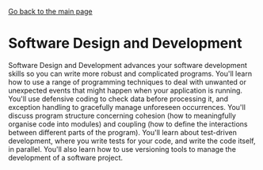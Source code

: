 [Go back to the main page](https://world-class.github.io/REPL/)

# Software Design and Development
Software Design and Development advances your software development
skills so you can write more robust and complicated programs. You'll
learn how to use a range of programming techniques to deal with unwanted
or unexpected events that might happen when your application is running.
You'll use defensive coding to check data before processing it,
and exception handling to gracefully manage unforeseen occurrences.
You'll discuss program structure concerning cohesion (how to
meaningfully organise code into modules) and coupling (how to define the
interactions between different parts of the program). You'll learn
about test-driven development, where you write tests for your code,
and write the code itself, in parallel. You'll also learn how to use
versioning tools to manage the development of a software project.
